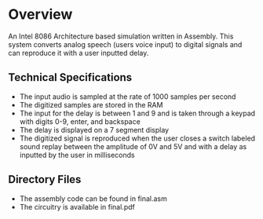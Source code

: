 # Overview

An Intel 8086 Architecture based simulation  written in Assembly. This system converts analog speech (users voice input) to digital signals and can reproduce it with a user inputted delay.

## Technical Specifications

* The input audio is sampled at the rate of 1000 samples per second
* The digitized samples are stored in the RAM
* The input for the delay is between 1 and 9 and is taken through a keypad with digits 0-9, enter, and backspace
* The delay is displayed on a 7 segment display
* The digitized signal is reproduced when the user closes a switch labeled sound replay between the amplitude of 0V and 5V and with a delay as inputted by the user in milliseconds

## Directory Files

* The assembly code can be found in final.asm
* The circuitry is available in final.pdf
